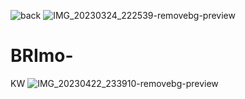 ![back](https://user-images.githubusercontent.com/130748953/236691272-fac7e438-01fb-496b-863f-4ac2f412b5f8.png)
![IMG_20230324_222539-removebg-preview](https://user-images.githubusercontent.com/130748953/233794883-cdee3fdc-48dc-4435-9b87-9d30f9c9c7bb.png)
# BRImo-
KW
![IMG_20230422_233910-removebg-preview](https://user-images.githubusercontent.com/130748953/233796356-a6b73e96-5d30-4f39-a642-6b62b4b3f34b.png)
